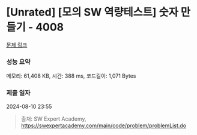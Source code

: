 # [Unrated] [모의 SW 역량테스트] 숫자 만들기 - 4008 

[문제 링크](https://swexpertacademy.com/main/code/problem/problemDetail.do?contestProbId=AWIeRZV6kBUDFAVH) 

### 성능 요약

메모리: 61,408 KB, 시간: 388 ms, 코드길이: 1,071 Bytes

### 제출 일자

2024-08-10 23:55



> 출처: SW Expert Academy, https://swexpertacademy.com/main/code/problem/problemList.do